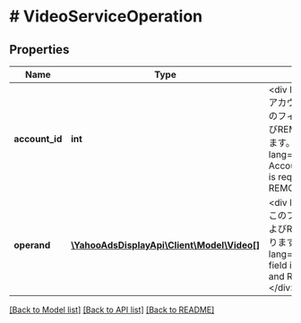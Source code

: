 # # VideoServiceOperation

## Properties

Name | Type | Description | Notes
------------ | ------------- | ------------- | -------------
**account_id** | **int** | &lt;div lang&#x3D;\&quot;ja\&quot;&gt; アカウントIDです。&lt;br&gt; このフィールドは、SETおよびREMOVE時に必須となります。 &lt;/div&gt; &lt;div lang&#x3D;\&quot;en\&quot;&gt; AccountID.&lt;br&gt; This field is required in SET and REMOVE operation. &lt;/div&gt; |
**operand** | [**\YahooAdsDisplayApi\Client\Model\Video[]**](Video.md) | &lt;div lang&#x3D;\&quot;ja\&quot;&gt;このフィールドは、SETおよびREMOVE時に必須となります。&lt;/div&gt; &lt;div lang&#x3D;\&quot;en\&quot;&gt;This field is required in SET and REMOVE operation.&lt;/div&gt; |

[[Back to Model list]](../../README.md#models) [[Back to API list]](../../README.md#endpoints) [[Back to README]](../../README.md)
